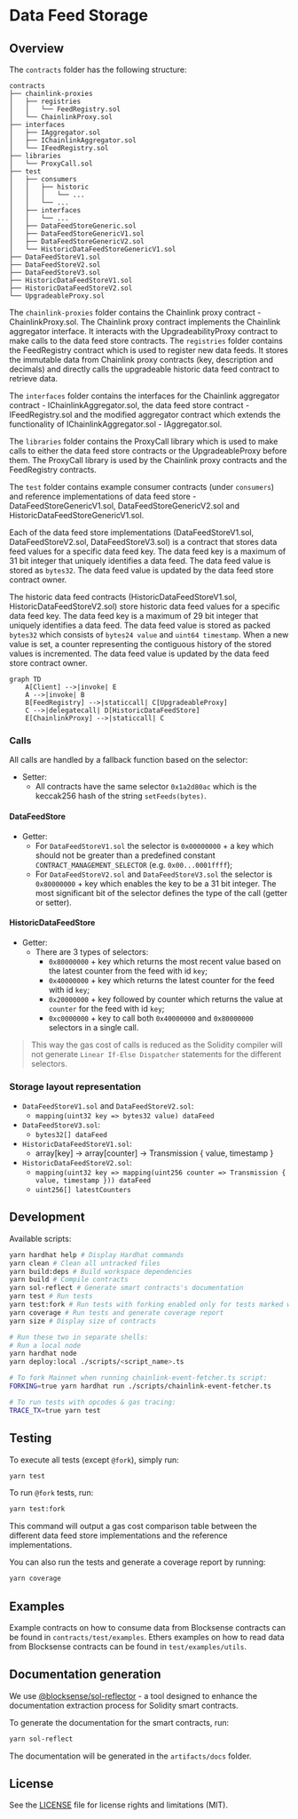 # Data Feed Storage

## Overview

The `contracts` folder has the following structure:

```text
contracts
├── chainlink-proxies
│   ├── registries
│   │   └── FeedRegistry.sol
│   └── ChainlinkProxy.sol
├── interfaces
│   ├── IAggregator.sol
│   ├── IChainlinkAggregator.sol
│   └── IFeedRegistry.sol
├── libraries
│   └── ProxyCall.sol
├── test
│   ├── consumers
│   │   ├── historic
│   │   │   └── ...
│   │   └── ...
│   ├── interfaces
│   │   └── ...
│   ├── DataFeedStoreGeneric.sol
│   ├── DataFeedStoreGenericV1.sol
│   ├── DataFeedStoreGenericV2.sol
│   └── HistoricDataFeedStoreGenericV1.sol
├── DataFeedStoreV1.sol
├── DataFeedStoreV2.sol
├── DataFeedStoreV3.sol
├── HistoricDataFeedStoreV1.sol
├── HistoricDataFeedStoreV2.sol
└── UpgradeableProxy.sol
```

The `chainlink-proxies` folder contains the Chainlink proxy contract - ChainlinkProxy.sol. The Chainlink proxy contract implements the Chainlink aggregator interface. It interacts with the UpgradeabilityProxy contract to make calls to the data feed store contracts. The `registries` folder contains the FeedRegistry contract which is used to register new data feeds. It stores the immutable data from Chainlink proxy contracts (key, description and decimals) and directly calls the upgradeable historic data feed contract to retrieve data.

The `interfaces` folder contains the interfaces for the Chainlink aggregator contract - IChainlinkAggregator.sol, the data feed store contract - IFeedRegistry.sol and the modified aggregator contract which extends the functionality of IChainlinkAggregator.sol - IAggregator.sol.

The `libraries` folder contains the ProxyCall library which is used to make calls to either the data feed store contracts or the UpgradeableProxy before them. The ProxyCall library is used by the Chainlink proxy contracts and the FeedRegistry contracts.

The `test` folder contains example consumer contracts (under `consumers`) and reference implementations of data feed store - DataFeedStoreGenericV1.sol, DataFeedStoreGenericV2.sol and HistoricDataFeedStoreGenericV1.sol.

Each of the data feed store implementations (DataFeedStoreV1.sol, DataFeedStoreV2.sol, DataFeedStoreV3.sol) is a contract that stores data feed values for a specific data feed key. The data feed key is a maximum of 31 bit integer that uniquely identifies a data feed. The data feed value is stored as `bytes32`. The data feed value is updated by the data feed store contract owner.

The historic data feed contracts (HistoricDataFeedStoreV1.sol, HistoricDataFeedStoreV2.sol) store historic data feed values for a specific data feed key. The data feed key is a maximum of 29 bit integer that uniquely identifies a data feed. The data feed value is stored as packed `bytes32` which consists of `bytes24 value` and `uint64 timestamp`. When a new value is set, a counter representing the contiguous history of the stored values is incremented. The data feed value is updated by the data feed store contract owner.

```mermaid
graph TD
    A[Client] -->|invoke| E
    A -->|invoke| B
    B[FeedRegistry] -->|staticcall| C[UpgradeableProxy]
    C -->|delegatecall| D[HistoricDataFeedStore]
    E[ChainlinkProxy] -->|staticcall| C
```

### Calls

All calls are handled by a fallback function based on the selector:

- Setter:
  - All contracts have the same selector `0x1a2d80ac` which is the keccak256 hash of the string `setFeeds(bytes)`.

#### DataFeedStore

- Getter:
  - For `DataFeedStoreV1.sol` the selector is `0x00000000` + a key which should not be greater than a predefined constant `CONTRACT_MANAGEMENT_SELECTOR` (e.g. `0x00...0001ffff`);
  - For `DataFeedStoreV2.sol` and `DataFeedStoreV3.sol` the selector is `0x80000000` + key which enables the key to be a 31 bit integer. The most significant bit of the selector defines the type of the call (getter or setter).

#### HistoricDataFeedStore

- Getter:
  - There are 3 types of selectors:
    - `0x80000000` + key which returns the most recent value based on the latest counter from the feed with id `key`;
    - `0x40000000` + key which returns the latest counter for the feed with id `key`;
    - `0x20000000` + key followed by counter which returns the value at `counter` for the feed with id `key`;
    - `0xc0000000` + key to call both `0x40000000` and `0x80000000` selectors in a single call.

> This way the gas cost of calls is reduced as the Solidity compiler will not generate `Linear If-Else Dispatcher` statements for the different selectors.

### Storage layout representation

- `DataFeedStoreV1.sol` and `DataFeedStoreV2.sol`:
  - `mapping(uint32 key => bytes32 value) dataFeed`
- `DataFeedStoreV3.sol`:
  - `bytes32[] dataFeed`
- `HistoricDataFeedStoreV1.sol`:
  - array[key] -> array[counter] -> Transmission { value, timestamp }
- `HistoricDataFeedStoreV2.sol`:
  - `mapping(uint32 key => mapping(uint256 counter => Transmission { value, timestamp })) dataFeed`
  - `uint256[] latestCounters`

## Development

Available scripts:

```sh
yarn hardhat help # Display Hardhat commands
yarn clean # Clean all untracked files
yarn build:deps # Build workspace dependencies
yarn build # Compile contracts
yarn sol-reflect # Generate smart contracts's documentation
yarn test # Run tests
yarn test:fork # Run tests with forking enabled only for tests marked with `@fork` in the description
yarn coverage # Run tests and generate coverage report
yarn size # Display size of contracts

# Run these two in separate shells:
# Run a local node
yarn hardhat node
yarn deploy:local ./scripts/<script_name>.ts

# To fork Mainnet when running chainlink-event-fetcher.ts script:
FORKING=true yarn hardhat run ./scripts/chainlink-event-fetcher.ts

# To run tests with opcodes & gas tracing:
TRACE_TX=true yarn test
```

## Testing

To execute all tests (except `@fork`), simply run:

```sh
yarn test
```

To run `@fork` tests, run:

```sh
yarn test:fork
```

This command will output a gas cost comparison table between the different data feed store implementations and the reference implementations.

You can also run the tests and generate a coverage report by running:

```sh
yarn coverage
```

## Examples

Example contracts on how to consume data from Blocksense contracts can be found in `contracts/test/examples`.
Ethers examples on how to read data from Blocksense contracts can be found in `test/examples/utils`.

## Documentation generation

We use [@blocksense/sol-reflector](../../libs/sol-reflector/README.md) - a tool designed to enhance the documentation extraction process for Solidity smart contracts.

To generate the documentation for the smart contracts, run:

```sh
yarn sol-reflect
```

The documentation will be generated in the `artifacts/docs` folder.

## License

See the [LICENSE](LICENSE.md) file for license rights and limitations (MIT).
